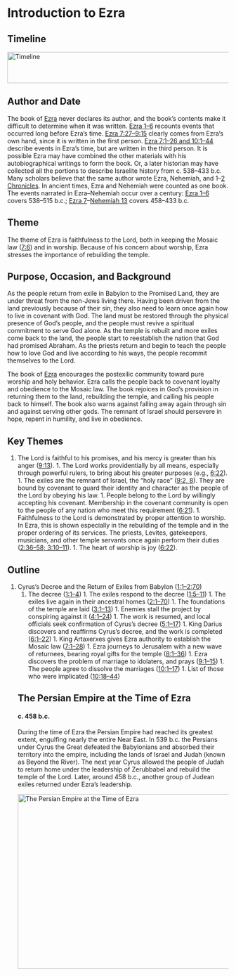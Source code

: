
# Introduction to Ezra

## Timeline

 [ <img src="https:https://www.esv.org//static.esvmedia.orghttps://www.esv.org/media/esv-global-study-biblehttps://www.esv.org/images/mediumhttps://www.esv.org/chart_15_timeline.png" alt="Timeline" width="700" height="71"/> ](https:https://www.esv.org//static.esvmedia.orghttps://www.esv.org/media/esv-global-study-biblehttps://www.esv.org/images/big/chart_15_timeline.png) 

## Author and Date

The book of [Ezra](https://www.esv.org/Ezra+1%3A1%E2%80%9310%3A44/) never declares its author, and the book’s contents make it difficult to determine when it was written. [Ezra 1–6](https://www.esv.org/Ezra+1%3A1%E2%80%936%3A22/) recounts events that occurred long before Ezra’s time. [Ezra 7:27–9:15](https://www.esv.org/Ezra+7%3A27%E2%80%939%3A15/) clearly comes from Ezra’s own hand, since it is written in the first person. [Ezra 7:1–26 and 10:1–44](https://www.esv.org/Ezra+7%3A1%E2%80%9326%2C+10%3A1%E2%80%9344/) describe events in Ezra’s time, but are written in the third person. It is possible Ezra may have combined the other materials with his autobiographical writings to form the book. Or, a later historian may have collected all the portions to describe Israelite history from c. 538–433 b.c. Many scholars believe that the same author wrote Ezra, Nehemiah, and 1–[2 Chronicles](https://www.esv.org/2+Chronicles+1%3A1%E2%80%9336%3A23/). In ancient times, Ezra and Nehemiah were counted as one book. The events narrated in Ezra–Nehemiah occur over a century: [Ezra 1–6](https://www.esv.org/Ezra+1%3A1%E2%80%936%3A22/) covers 538–515 b.c.; [Ezra 7](https://www.esv.org/Ezra+7%3A1%E2%80%9328/)–[Nehemiah 13](https://www.esv.org/Nehemiah+13%3A1%E2%80%9331/) covers 458–433 b.c.

## Theme

The theme of Ezra is faithfulness to the Lord, both in keeping the Mosaic law ([7:6](https://www.esv.org/Ezra+7%3A6/)) and in worship. Because of his concern about worship, Ezra stresses the importance of rebuilding the temple.

## Purpose, Occasion, and Background

As the people return from exile in Babylon to the Promised Land, they are under threat from the non-Jews living there. Having been driven from the land previously because of their sin, they also need to learn once again how to live in covenant with God. The land must be restored through the physical presence of God’s people, and the people must revive a spiritual commitment to serve God alone. As the temple is rebuilt and more exiles come back to the land, the people start to reestablish the nation that God had promised Abraham. As the priests return and begin to teach the people how to love God and live according to his ways, the people recommit themselves to the Lord.

The book of [Ezra](https://www.esv.org/Ezra+1%3A1%E2%80%9310%3A44/) encourages the postexilic community toward pure worship and holy behavior. Ezra calls the people back to covenant loyalty and obedience to the Mosaic law. The book rejoices in God’s provision in returning them to the land, rebuilding the temple, and calling his people back to himself. The book also warns against falling away again through sin and against serving other gods. The remnant of Israel should persevere in hope, repent in humility, and live in obedience.

## Key Themes
1. The Lord is faithful to his promises, and his mercy is greater than his anger ([9:13](https://www.esv.org/Ezra+9%3A13/)). 1. The Lord works providentially by all means, especially through powerful rulers, to bring about his greater purposes (e.g., [6:22](https://www.esv.org/Ezra+6%3A22/)). 1. The exiles are the remnant of Israel, the “holy race” ([9:2, 8](https://www.esv.org/Ezra+9%3A2%2C+9%3A8/)). They are bound by covenant to guard their identity and character as the people of the Lord by obeying his law. 1. People belong to the Lord by willingly accepting his covenant. Membership in the covenant community is open to the people of any nation who meet this requirement ([6:21](https://www.esv.org/Ezra+6%3A21/)). 1. Faithfulness to the Lord is demonstrated by proper attention to worship. In Ezra, this is shown especially in the rebuilding of the temple and in the proper ordering of its services. The priests, Levites, gatekeepers, musicians, and other temple servants once again perform their duties ([2:36–58; 3:10–11](https://www.esv.org/Ezra+2%3A36%E2%80%9358%2C+3%3A10%E2%80%9311/)). 1. The heart of worship is joy ([6:22](https://www.esv.org/Ezra+6%3A22/)). 
## Outline
1. Cyrus’s Decree and the Return of Exiles from Babylon ([1:1–2:70](https://www.esv.org/Ezra+1%3A1%E2%80%932%3A70/)) <ol><li class="outline">The decree ([1:1–4](https://www.esv.org/Ezra+1%3A1%E2%80%934/)) 1. The exiles respond to the decree ([1:5–11](https://www.esv.org/Ezra+1%3A5%E2%80%9311/)) 1. The exiles live again in their ancestral homes ([2:1–70](https://www.esv.org/Ezra+2%3A1%E2%80%9370/)) 1. The foundations of the temple are laid ([3:1–13](https://www.esv.org/Ezra+3%3A1%E2%80%9313/)) 1. Enemies stall the project by conspiring against it ([4:1–24](https://www.esv.org/Ezra+4%3A1%E2%80%9324/)) 1. The work is resumed, and local officials seek confirmation of Cyrus’s decree ([5:1–17](https://www.esv.org/Ezra+5%3A1%E2%80%9317/)) 1. King Darius discovers and reaffirms Cyrus’s decree, and the work is completed ([6:1–22](https://www.esv.org/Ezra+6%3A1%E2%80%9322/)) 1. King Artaxerxes gives Ezra authority to establish the Mosaic law ([7:1–28](https://www.esv.org/Ezra+7%3A1%E2%80%9328/)) 1. Ezra journeys to Jerusalem with a new wave of returnees, bearing royal gifts for the temple ([8:1–36](https://www.esv.org/Ezra+8%3A1%E2%80%9336/)) 1. Ezra discovers the problem of marriage to idolaters, and prays ([9:1–15](https://www.esv.org/Ezra+9%3A1%E2%80%9315/)) 1. The people agree to dissolve the marriages ([10:1–17](https://www.esv.org/Ezra+10%3A1%E2%80%9317/)) 1. List of those who were implicated ([10:18–44](https://www.esv.org/Ezra+10%3A18%E2%80%9344/)) 
## The Persian Empire at the Time of Ezra

#### c. 458 b.c.

During the time of Ezra the Persian Empire had reached its greatest extent, engulfing nearly the entire Near East. In 539 b.c. the Persians under Cyrus the Great defeated the Babylonians and absorbed their territory into the empire, including the lands of Israel and Judah (known as Beyond the River). The next year Cyrus allowed the people of Judah to return home under the leadership of Zerubbabel and rebuild the temple of the Lord. Later, around 458 b.c., another group of Judean exiles returned under Ezra’s leadership.

 [ <img src="https:https://www.esv.org//static.esvmedia.orghttps://www.esv.org/media/esv-global-study-biblehttps://www.esv.org/images/mediumhttps://www.esv.org/map_15_01.jpg" alt="The Persian Empire at the Time of Ezra" width="700" height="398"/> ](https:https://www.esv.org//static.esvmedia.orghttps://www.esv.org/media/esv-global-study-biblehttps://www.esv.org/images/big/map_15_01.jpg) 

